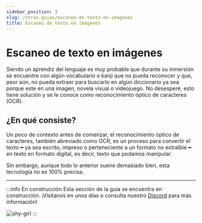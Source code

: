```yaml
---
sidebar_position: 3
slug: /otras-guias/escaneo-de-texto-en-imagenes
title: Escaneo de texto en imágenes
---
```


# Escaneo de texto en imágenes
Siendo un aprendiz del lenguaje es muy probable que durante su inmersión se encuentre con algún vocabulario o kanji que no pueda reconocer y que, peor aún, no pueda extraer para buscarlo en algún diccionario ya sea porque este en una imagen, novela visual o videojuego. No desesperé, esto tiene solución y se le conoce como reconocimiento óptico de caracteres (OCR).

## ¿En qué consiste?
Un poco de contexto antes de comenzar, el reconocimiento óptico de caracteres, también abreviado como OCR, es un proceso para convertir el texto ━ ya sea escrito, impreso o perteneciente a un formato no extraíble ━ en texto en formato digital, es decir, texto que podamos manipular. 

Sin embargo, aunque todo lo anterior suene demasiado bien, esta tecnología no es 100% precisa. 

---
:::info En construcción
Esta sección de la guía se encuentra en construcción. ¡Visitanos en unos días o consulta nuestro [Discord](https://discord.gg/ajWm26ADEj) para más información!

![shy-girl](../../assets/in-progress.gif)
:::